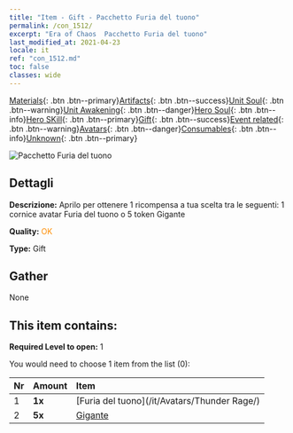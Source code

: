 ```yaml
---
title: "Item - Gift - Pacchetto Furia del tuono"
permalink: /con_1512/
excerpt: "Era of Chaos  Pacchetto Furia del tuono"
last_modified_at: 2021-04-23
locale: it
ref: "con_1512.md"
toc: false
classes: wide
---
```

 [Materials](/ItemsIT/){: .btn .btn--primary}[Artifacts](/ItemsIT/Artifacts/){: .btn .btn--success}[Unit Soul](/ItemsIT/UnitSoul/){: .btn .btn--warning}[Unit Awakening](/ItemsIT/UnitAwakening/){: .btn .btn--danger}[Hero Soul](/ItemsIT/HeroSoul/){: .btn .btn--info}[Hero SKill](/ItemsIT/HeroSkill/){: .btn .btn--primary}[Gift](/ItemsIT/Gift/){: .btn .btn--success}[Event related](/ItemsIT/Events/){: .btn .btn--warning}[Avatars](/ItemsIT/Avatars/){: .btn .btn--danger}[Consumables](/ItemsIT/Consumables/){: .btn .btn--info}[Unknown](/ItemsIT/Unknown/){: .btn .btn--primary}

 ![Pacchetto Furia del tuono](/images/t/i_907126.png)

## Dettagli
 **Descrizione:** Aprilo per ottenere 1 ricompensa a tua scelta tra le seguenti: 1 cornice avatar Furia del tuono o 5 token Gigante

 **Quality:** <span style="color: #FF8C00">OK</span>

 **Type:** Gift

## Gather

  None

## This item contains:

 **Required Level to open:** 1

 You would need to choose 1 item from the list (0):

  | Nr | Amount |     Item    |
  |:---|:-------|:------------|
  | 1 |  **1x** | [Furia del tuono](/it/Avatars/Thunder Rage/) |  | 
  | 2 |  **5x** | [Gigante](/ItemsIT/unt_241/) |  | 
